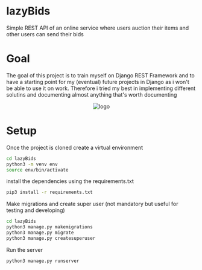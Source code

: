 # lazyBids
Simple REST API of an online service where users auction their items and other users can send their bids

# Goal
The goal of this project is to train myself on Django REST Framework and to have a starting point for my (eventual) future projects in Django as i won't be able to use it on work. Therefore i tried my best in implementing different solutins and documenting almost anything that's worth documenting

<p align="center">
  <img src="https://www.django-rest-framework.org/img/logo.png" alt="logo"/>
</p>


# Setup

Once the project is cloned create a virtual environment

```bash
cd lazyBids
python3 -m venv env
source env/bin/activate 
```

install the dependencies using the requirements.txt

```bash
pip3 install -r requirements.txt
```
Make migrations and create super user (not mandatory but useful for testing and developing)
```bash
cd lazyBids
python3 manage.py makemigrations
python3 manage.py migrate
python3 manage.py createsuperuser
```
Run the server

```bash
python3 manage.py runserver
```

